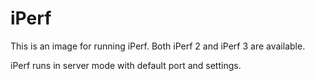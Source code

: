 # iPerf

This is an image for running iPerf. Both iPerf 2 and iPerf 3 are available.

iPerf runs in server mode with default port and settings.



[_modeline]: # ( vi: set ts=4 sw=4 et wrap ft=markdown: )
